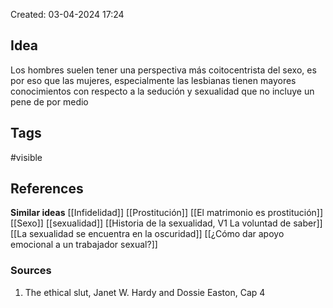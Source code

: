 Created: 03-04-2024 17:24

## <span class="pink"> **Idea** </span>
Los hombres suelen tener una perspectiva más coitocentrista del sexo, es por eso que las mujeres, especialmente las lesbianas tienen mayores conocimientos con respecto a la sedución y sexualidad que no incluye un pene de por medio

## <span class="orange"> **Tags**</span>
<span class="tag"> #visible</span> 

## <span class="green"> **References**</span>
<span class="blue"> **Similar ideas** </span>
[[Infidelidad]]
[[Prostitución]]
[[El matrimonio es prostitución]]
[[Sexo]]
[[sexualidad]]
[[Historia de la sexualidad, V1 La voluntad de saber]]
[[La sexualidad se encuentra en la oscuridad]]
[[¿Cómo dar apoyo emocional a un trabajador sexual?]]
### <span class="purple"> **Sources**</span>
1. The ethical slut, Janet W. Hardy and Dossie Easton, Cap 4